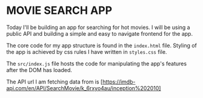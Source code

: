# MOVIE SEARCH APP

Today I'll be building an app for searching for hot movies. I will be using a public API and building a simple and easy to navigate frontend for the app.

The core code for my app structure is found in the `index.html` file. Styling of the app is achieved by css rules I have written in `styles.css` file.

The `src/index.js` file hosts the code for manipulating the app's features after the DOM has loaded. 

The API url I am fetching data from is [https://imdb-api.com/en/API/SearchMovie/k_6rxyo4au/inception%202010]
